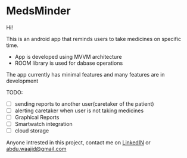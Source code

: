 # MedsMinder

Hi!

This is an android app that reminds users to take medicines on specific time.

- App is developed using MVVM architecture
- ROOM library is used for dabase operations




The app currently has minimal features and many features are in development

TODO:

- [ ] sending reports to another user(caretaker of the patient)
- [ ] alerting caretaker when user is not taking medicines
- [ ] Graphical Reports
- [ ] Smartwatch integration
- [ ] cloud storage

Anyone intrested in  this project, contact me on [LinkedIN](https://www.linkedin.com/in/abdul-waajid-android-developer/) or abdu.waajid@gmail.com 
